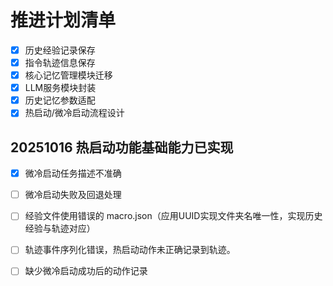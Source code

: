 # 推进计划清单



+ [x] 历史经验记录保存
+ [x] 指令轨迹信息保存
+ [x] 核心记忆管理模块迁移
+ [x] LLM服务模块封装
+ [x] 历史记忆参数适配
+ [x] 热启动/微冷启动流程设计

## 20251016 热启动功能基础能力已实现



+ [x] 微冷启动任务描述不准确

+ [ ] 微冷启动失败及回退处理

+ [ ] 经验文件使用错误的 macro.json（应用UUID实现文件夹名唯一性，实现历史经验与轨迹对应）
+ [ ]  轨迹事件序列化错误，热启动动作未正确记录到轨迹。
+ [ ]  缺少微冷启动成功后的动作记录